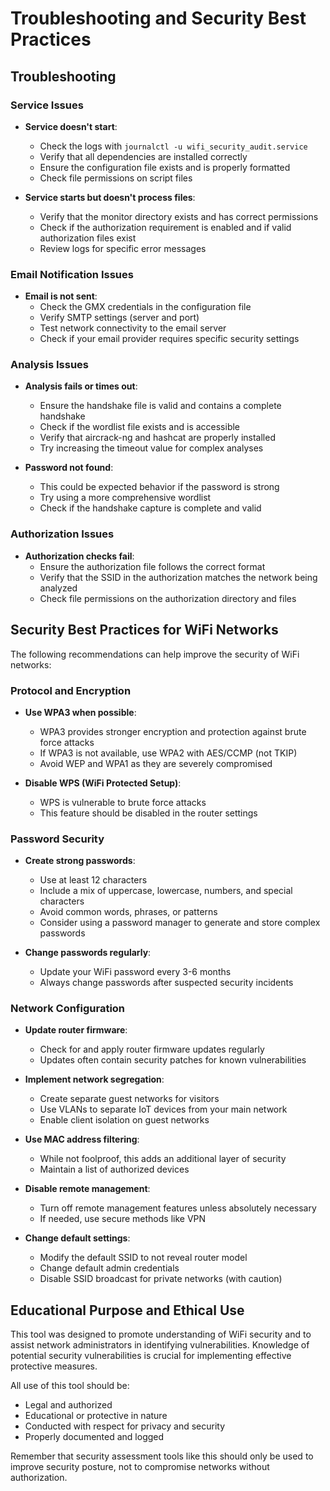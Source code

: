 # Troubleshooting and Security Best Practices

## Troubleshooting

### Service Issues

- **Service doesn't start**: 
  - Check the logs with `journalctl -u wifi_security_audit.service`
  - Verify that all dependencies are installed correctly
  - Ensure the configuration file exists and is properly formatted
  - Check file permissions on script files

- **Service starts but doesn't process files**:
  - Verify that the monitor directory exists and has correct permissions
  - Check if the authorization requirement is enabled and if valid authorization files exist
  - Review logs for specific error messages

### Email Notification Issues

- **Email is not sent**: 
  - Check the GMX credentials in the configuration file
  - Verify SMTP settings (server and port)
  - Test network connectivity to the email server
  - Check if your email provider requires specific security settings

### Analysis Issues

- **Analysis fails or times out**:
  - Ensure the handshake file is valid and contains a complete handshake
  - Check if the wordlist file exists and is accessible
  - Verify that aircrack-ng and hashcat are properly installed
  - Try increasing the timeout value for complex analyses

- **Password not found**:
  - This could be expected behavior if the password is strong
  - Try using a more comprehensive wordlist
  - Check if the handshake capture is complete and valid

### Authorization Issues

- **Authorization checks fail**:
  - Ensure the authorization file follows the correct format
  - Verify that the SSID in the authorization matches the network being analyzed
  - Check file permissions on the authorization directory and files

## Security Best Practices for WiFi Networks

The following recommendations can help improve the security of WiFi networks:

### Protocol and Encryption

- **Use WPA3 when possible**: 
  - WPA3 provides stronger encryption and protection against brute force attacks
  - If WPA3 is not available, use WPA2 with AES/CCMP (not TKIP)
  - Avoid WEP and WPA1 as they are severely compromised

- **Disable WPS (WiFi Protected Setup)**:
  - WPS is vulnerable to brute force attacks
  - This feature should be disabled in the router settings

### Password Security

- **Create strong passwords**:
  - Use at least 12 characters
  - Include a mix of uppercase, lowercase, numbers, and special characters
  - Avoid common words, phrases, or patterns
  - Consider using a password manager to generate and store complex passwords

- **Change passwords regularly**:
  - Update your WiFi password every 3-6 months
  - Always change passwords after suspected security incidents

### Network Configuration

- **Update router firmware**:
  - Check for and apply router firmware updates regularly
  - Updates often contain security patches for known vulnerabilities

- **Implement network segregation**:
  - Create separate guest networks for visitors
  - Use VLANs to separate IoT devices from your main network
  - Enable client isolation on guest networks

- **Use MAC address filtering**:
  - While not foolproof, this adds an additional layer of security
  - Maintain a list of authorized devices

- **Disable remote management**:
  - Turn off remote management features unless absolutely necessary
  - If needed, use secure methods like VPN

- **Change default settings**:
  - Modify the default SSID to not reveal router model
  - Change default admin credentials
  - Disable SSID broadcast for private networks (with caution)

## Educational Purpose and Ethical Use

This tool was designed to promote understanding of WiFi security and to assist network administrators in identifying vulnerabilities. Knowledge of potential security vulnerabilities is crucial for implementing effective protective measures.

All use of this tool should be:
- Legal and authorized
- Educational or protective in nature
- Conducted with respect for privacy and security
- Properly documented and logged

Remember that security assessment tools like this should only be used to improve security posture, not to compromise networks without authorization.
